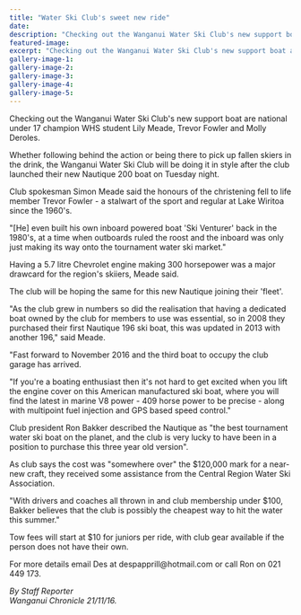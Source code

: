 ```yaml
---
title: "Water Ski Club's sweet new ride"
date: 
description: "Checking out the Wanganui Water Ski Club's new support boat are national under 17 champion WHS student Lily Meade, Trevor Fowler and Molly Deroles..,"
featured-image: 
excerpt: "Checking out the Wanganui Water Ski Club's new support boat are national under 17 champion WHS student Lily Meade, Trevor Fowler and Molly Deroles."
gallery-image-1: 
gallery-image-2: 
gallery-image-3: 
gallery-image-4: 
gallery-image-5: 
---
```


<p>Checking out the Wanganui Water Ski Club's new support boat are national under 17 champion WHS student Lily Meade, Trevor Fowler and Molly Deroles.</p>
<p>Whether following behind the action or being there to pick up fallen skiers in the drink, the Wanganui Water Ski Club will be doing it in style after the club launched their new Nautique 200 boat on Tuesday night.</p>
<p>Club spokesman Simon Meade said the honours of the christening fell to life member Trevor Fowler - a stalwart of the sport and regular at Lake Wiritoa since the 1960's.</p>
<p>"[He] even built his own inboard powered boat 'Ski Venturer' back in the 1980's, at a time when outboards ruled the roost and the inboard was only just making its way onto the tournament water ski market."</p>
<p>Having a 5.7 litre Chevrolet engine making 300 horsepower was a major drawcard for the region's skiiers, Meade said.</p>
<p>The club will be hoping the same for this new Nautique joining their 'fleet'.</p>
<p>"As the club grew in numbers so did the realisation that having a dedicated boat owned by the club for members to use was essential, so in 2008 they purchased their first Nautique 196 ski boat, this was updated in 2013 with another 196," said Meade.</p>
<p>"Fast forward to November 2016 and the third boat to occupy the club garage has arrived.</p>
<p>"If you're a boating enthusiast then it's not hard to get excited when you lift the engine cover on this American manufactured ski boat, where you will find the latest in marine V8 power - 409 horse power to be precise - along with multipoint fuel injection and GPS based speed control."</p>
<p>Club president Ron Bakker described the Nautique as "the best tournament water ski boat on the planet, and the club is very lucky to have been in a position to purchase this three year old version".</p>
<p>As club says the cost was "somewhere over" the $120,000 mark for a near-new craft, they received some assistance from the Central Region Water Ski Association.</p>
<p>"With drivers and coaches all thrown in and club membership under $100, Bakker believes that the club is possibly the cheapest way to hit the water this summer."</p>
<p>Tow fees will start at $10 for juniors per ride, with club gear available if the person does not have their own.</p>
<p>For more details email Des at despapprill@hotmail.com or call Ron on 021 449 173.</p>
<p class="clear syndicator"><em>By Staff Reporter</em><br /><em>Wanganui Chronicle 21/11/16.&nbsp;</em></p>

